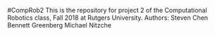 #CompRob2
This is the repository for project 2 of the Computational Robotics class, Fall 2018 at Rutgers University.
Authors:
Steven Chen
Bennett Greenberg
Michael Nitzche

